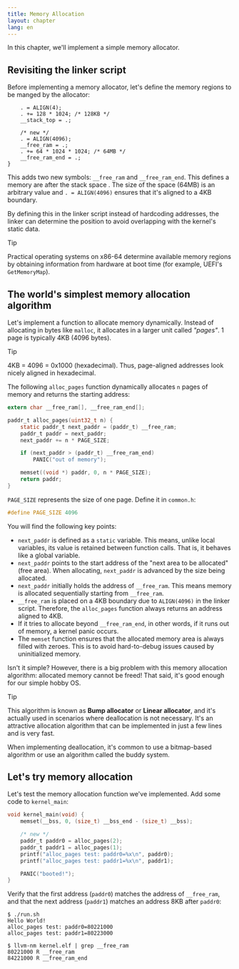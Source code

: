```yaml
---
title: Memory Allocation
layout: chapter
lang: en
---
```


In this chapter, we'll implement a simple memory allocator.

## Revisiting the linker script

Before implementing a memory allocator, let's define the memory regions to be manged by the allocator:

```plain:kernel.ld {5-8}
    . = ALIGN(4);
    . += 128 * 1024; /* 128KB */
    __stack_top = .;

    /* new */
    . = ALIGN(4096);
    __free_ram = .;
    . += 64 * 1024 * 1024; /* 64MB */
    __free_ram_end = .;
}
```

This adds two new symbols: `__free_ram` and `__free_ram_end`. This defines a memory are after the stack space . The size of the space (64MB) is an arbitrary value and `. = ALIGN(4096)` ensures that it's aligned to a 4KB boundary.

By defining this in the linker script instead of hardcoding addresses, the linker can determine the position to avoid overlapping with the kernel's static data.

> [!TIP]
>
> Practical operating systems on x86-64 determine available memory regions by obtaining information from hardware at boot time (for example, UEFI's `GetMemoryMap`).

## The world's simplest memory allocation algorithm

Let's implement a function to allocate memory dynamically. Instead of allocating in bytes like `malloc`, it allocates in a larger unit called *"pages"*. 1 page is typically 4KB (4096 bytes).

> [!TIP]
>
> 4KB = 4096 = 0x1000 (hexadecimal). Thus, page-aligned addresses look nicely aligned in hexadecimal.

The following `alloc_pages` function dynamically allocates `n` pages of memory and returns the starting address:

```c:kernel.c
extern char __free_ram[], __free_ram_end[];

paddr_t alloc_pages(uint32_t n) {
    static paddr_t next_paddr = (paddr_t) __free_ram;
    paddr_t paddr = next_paddr;
    next_paddr += n * PAGE_SIZE;

    if (next_paddr > (paddr_t) __free_ram_end)
        PANIC("out of memory");

    memset((void *) paddr, 0, n * PAGE_SIZE);
    return paddr;
}
```

`PAGE_SIZE` represents the size of one page. Define it in `common.h`:

```c:common.h
#define PAGE_SIZE 4096
```

You will find the following key points:

- `next_paddr` is defined as a `static` variable. This means, unlike local variables, its value is retained between function calls. That is, it behaves like a global variable.
- `next_paddr` points to the start address of the "next area to be allocated" (free area). When allocating, `next_paddr` is advanced by the size being allocated.
- `next_paddr` initially holds the address of `__free_ram`. This means memory is allocated sequentially starting from `__free_ram`.
- `__free_ram` is placed on a 4KB boundary due to `ALIGN(4096)` in the linker script. Therefore, the `alloc_pages` function always returns an address aligned to 4KB.
- If it tries to allocate beyond `__free_ram_end`, in other words, if it runs out of memory, a kernel panic occurs.
- The `memset` function ensures that the allocated memory area is always filled with zeroes. This is to avoid hard-to-debug issues caused by uninitialized memory.

Isn't it simple? However, there is a big problem with this memory allocation algorithm: allocated memory cannot be freed! That said, it's good enough for our simple hobby OS.

> [!TIP]
>
> This algorithm is known as **Bump allocator** or **Linear allocator**, and it's actually used in scenarios where deallocation is not necessary. It's an attractive allocation algorithm that can be implemented in just a few lines and is very fast.
>
> When implementing deallocation, it's common to use a bitmap-based algorithm or use an algorithm called the buddy system.

## Let's try memory allocation

Let's test the memory allocation function we've implemented. Add some code to `kernel_main`:

```c:kernel.c {4-7}
void kernel_main(void) {
    memset(__bss, 0, (size_t) __bss_end - (size_t) __bss);

    /* new */
    paddr_t paddr0 = alloc_pages(2);
    paddr_t paddr1 = alloc_pages(1);
    printf("alloc_pages test: paddr0=%x\n", paddr0);
    printf("alloc_pages test: paddr1=%x\n", paddr1);

    PANIC("booted!");
}
```

Verify that the first address (`paddr0`) matches the address of `__free_ram`, and that the next address (`paddr1`) matches an address 8KB after `paddr0`:

```plain
$ ./run.sh
Hello World!
alloc_pages test: paddr0=80221000
alloc_pages test: paddr1=80223000
```

```plain
$ llvm-nm kernel.elf | grep __free_ram
80221000 R __free_ram
84221000 R __free_ram_end
```
